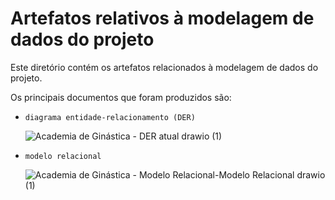 # Artefatos relativos à modelagem de dados do projeto

Este diretório contém os artefatos relacionados à modelagem de dados do projeto. 

Os principais documentos que foram produzidos são:


* `diagrama entidade-relacionamento (DER)`


 	![Academia de Ginástica - DER atual drawio (1)](https://github.com/ICEI-PUC-Minas-PMV-SI/pmv-si-2023-2-pe2-t1-academia_de_ginastica/assets/116188910/1be18f58-e13d-4ce0-8eca-31d730ddd391)


* `modelo relacional`

  
 	![Academia de Ginástica - Modelo Relacional-Modelo Relacional drawio (1)](https://github.com/ICEI-PUC-Minas-PMV-SI/pmv-si-2023-2-pe2-t1-academia_de_ginastica/assets/116188910/d73a7e4c-74cf-46e9-9574-19a185604afa)

	
